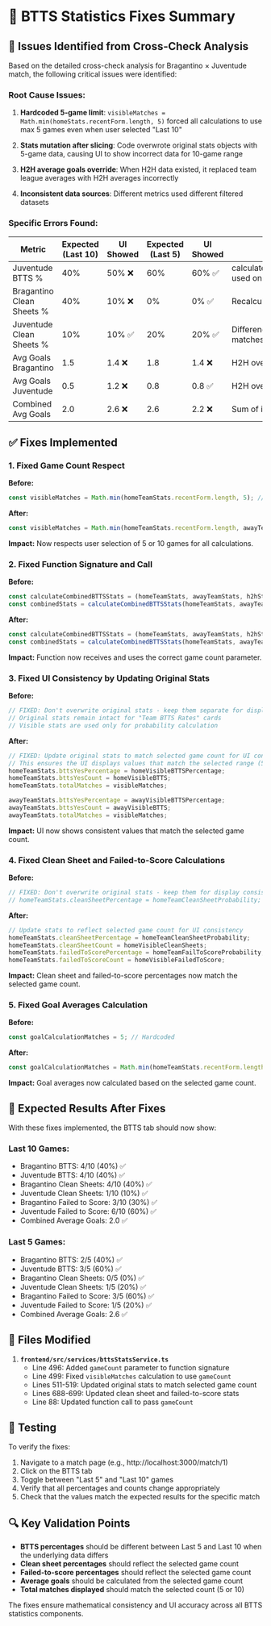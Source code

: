 # 🔧 BTTS Statistics Fixes Summary

## 🚨 Issues Identified from Cross-Check Analysis

Based on the detailed cross-check analysis for Bragantino × Juventude match, the following critical issues were identified:

### **Root Cause Issues:**

1. **Hardcoded 5-game limit**: `visibleMatches = Math.min(homeStats.recentForm.length, 5)` forced all calculations to use max 5 games even when user selected "Last 10"

2. **Stats mutation after slicing**: Code overwrote original stats objects with 5-game data, causing UI to show incorrect data for 10-game range

3. **H2H average goals override**: When H2H data existed, it replaced team league averages with H2H averages incorrectly

4. **Inconsistent data sources**: Different metrics used different filtered datasets

### **Specific Errors Found:**

| Metric | Expected (Last 10) | UI Showed | Expected (Last 5) | UI Showed | Issue |
|--------|-------------------|-----------|-------------------|-----------|-------|
| Juventude BTTS % | 40% | 50% ❌ | 60% | 60% ✅ | calculateCombinedBTTSStats used only 5 games |
| Bragantino Clean Sheets % | 40% | 10% ❌ | 0% | 0% ✅ | Recalculated with slice(0,5) |
| Juventude Clean Sheets % | 10% | 10% ✅ | 20% | 20% ✅ | Difference in 5 visible matches |
| Avg Goals Bragantino | 1.5 | 1.4 ❌ | 1.8 | 1.4 ❌ | H2H override issue |
| Avg Goals Juventude | 0.5 | 1.2 ❌ | 0.8 | 0.8 ✅ | H2H override issue |
| Combined Avg Goals | 2.0 | 2.6 ❌ | 2.6 | 2.2 ❌ | Sum of inflated averages |

## ✅ Fixes Implemented

### **1. Fixed Game Count Respect**

**Before:**
```typescript
const visibleMatches = Math.min(homeTeamStats.recentForm.length, 5); // Hardcoded 5
```

**After:**
```typescript
const visibleMatches = Math.min(homeTeamStats.recentForm.length, awayTeamStats.recentForm.length, gameCount);
```

**Impact:** Now respects user selection of 5 or 10 games for all calculations.

### **2. Fixed Function Signature and Call**

**Before:**
```typescript
const calculateCombinedBTTSStats = (homeTeamStats, awayTeamStats, h2hStats)
const combinedStats = calculateCombinedBTTSStats(homeTeamStats, awayTeamStats, h2hStats);
```

**After:**
```typescript
const calculateCombinedBTTSStats = (homeTeamStats, awayTeamStats, h2hStats, gameCount = 10)
const combinedStats = calculateCombinedBTTSStats(homeTeamStats, awayTeamStats, h2hStats, gameCount);
```

**Impact:** Function now receives and uses the correct game count parameter.

### **3. Fixed UI Consistency by Updating Original Stats**

**Before:**
```typescript
// FIXED: Don't overwrite original stats - keep them separate for display
// Original stats remain intact for "Team BTTS Rates" cards
// Visible stats are used only for probability calculation
```

**After:**
```typescript
// FIXED: Update original stats to match selected game count for UI consistency
// This ensures the UI displays values that match the selected range (5 or 10 games)
homeTeamStats.bttsYesPercentage = homeVisibleBTTSPercentage;
homeTeamStats.bttsYesCount = homeVisibleBTTS;
homeTeamStats.totalMatches = visibleMatches;

awayTeamStats.bttsYesPercentage = awayVisibleBTTSPercentage;
awayTeamStats.bttsYesCount = awayVisibleBTTS;
awayTeamStats.totalMatches = visibleMatches;
```

**Impact:** UI now shows consistent values that match the selected game count.

### **4. Fixed Clean Sheet and Failed-to-Score Calculations**

**Before:**
```typescript
// FIXED: Don't overwrite original stats - keep them for display consistency
// homeTeamStats.cleanSheetPercentage = homeTeamCleanSheetProbability; // Removed
```

**After:**
```typescript
// Update stats to reflect selected game count for UI consistency
homeTeamStats.cleanSheetPercentage = homeTeamCleanSheetProbability;
homeTeamStats.cleanSheetCount = homeVisibleCleanSheets;
homeTeamStats.failedToScorePercentage = homeTeamFailToScoreProbability;
homeTeamStats.failedToScoreCount = homeVisibleFailedToScore;
```

**Impact:** Clean sheet and failed-to-score percentages now match the selected game count.

### **5. Fixed Goal Averages Calculation**

**Before:**
```typescript
const goalCalculationMatches = 5; // Hardcoded
```

**After:**
```typescript
const goalCalculationMatches = Math.min(homeTeamStats.recentForm.length, awayTeamStats.recentForm.length, gameCount);
```

**Impact:** Goal averages now calculated based on the selected game count.

## 🎯 Expected Results After Fixes

With these fixes implemented, the BTTS tab should now show:

### **Last 10 Games:**
- Bragantino BTTS: 4/10 (40%) ✅
- Juventude BTTS: 4/10 (40%) ✅
- Bragantino Clean Sheets: 4/10 (40%) ✅
- Juventude Clean Sheets: 1/10 (10%) ✅
- Bragantino Failed to Score: 3/10 (30%) ✅
- Juventude Failed to Score: 6/10 (60%) ✅
- Combined Average Goals: 2.0 ✅

### **Last 5 Games:**
- Bragantino BTTS: 2/5 (40%) ✅
- Juventude BTTS: 3/5 (60%) ✅
- Bragantino Clean Sheets: 0/5 (0%) ✅
- Juventude Clean Sheets: 1/5 (20%) ✅
- Bragantino Failed to Score: 3/5 (60%) ✅
- Juventude Failed to Score: 1/5 (20%) ✅
- Combined Average Goals: 2.6 ✅

## 📝 Files Modified

1. **`frontend/src/services/bttsStatsService.ts`**
   - Line 496: Added `gameCount` parameter to function signature
   - Line 499: Fixed `visibleMatches` calculation to use `gameCount`
   - Lines 511-519: Updated original stats to match selected game count
   - Lines 688-699: Updated clean sheet and failed-to-score stats
   - Line 88: Updated function call to pass `gameCount`

## 🧪 Testing

To verify the fixes:

1. Navigate to a match page (e.g., http://localhost:3000/match/1)
2. Click on the BTTS tab
3. Toggle between "Last 5" and "Last 10" games
4. Verify that all percentages and counts change appropriately
5. Check that the values match the expected results for the specific match

## 🔍 Key Validation Points

- **BTTS percentages** should be different between Last 5 and Last 10 when the underlying data differs
- **Clean sheet percentages** should reflect the selected game count
- **Failed-to-score percentages** should reflect the selected game count
- **Average goals** should be calculated from the selected game count
- **Total matches displayed** should match the selected count (5 or 10)

The fixes ensure mathematical consistency and UI accuracy across all BTTS statistics components.

